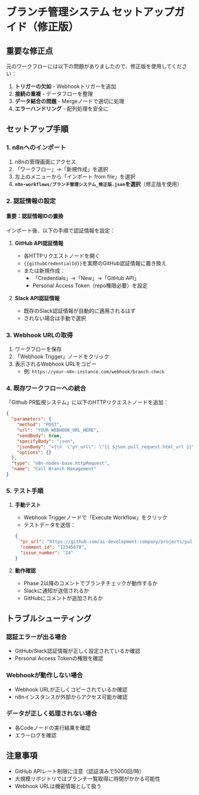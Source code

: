 # ブランチ管理システム セットアップガイド（修正版）

## 重要な修正点

元のワークフローには以下の問題がありましたので、修正版を使用してください：

1. **トリガーの欠如** - Webhookトリガーを追加
2. **接続の重複** - データフローを整理
3. **データ結合の問題** - Mergeノードで適切に処理
4. **エラーハンドリング** - 配列処理を安全に

## セットアップ手順

### 1. n8nへのインポート

1. n8nの管理画面にアクセス
2. 「ワークフロー」→「新規作成」を選択
3. 左上のメニューから「インポート from file」を選択
4. **`n8n-workflows/ブランチ管理システム_修正版.json`を選択**（修正版を使用）

### 2. 認証情報の設定

#### 重要：認証情報IDの置換

インポート後、以下の手順で認証情報を設定：

1. **GitHub API認証情報**
   - 各HTTPリクエストノードを開く
   - `{{githubCredentialId}}`を実際のGitHub認証情報に置き換え
   - または新規作成：
     - 「Credentials」→「New」→「GitHub API」
     - Personal Access Token（repo権限必要）を設定

2. **Slack API認証情報**
   - 既存のSlack認証情報が自動的に適用されるはず
   - されない場合は手動で選択

### 3. Webhook URLの取得

1. ワークフローを保存
2. 「Webhook Trigger」ノードをクリック
3. 表示されるWebhook URLをコピー
   - 例: `https://your-n8n-instance.com/webhook/branch-check`

### 4. 既存ワークフローへの統合

「Github PR監視システム」に以下のHTTPリクエストノードを追加：

```json
{
  "parameters": {
    "method": "POST",
    "url": "YOUR_WEBHOOK_URL_HERE",
    "sendBody": true,
    "specifyBody": "json",
    "jsonBody": "={\n  \"pr_url\": \"{{ $json.pull_request.html_url }}\",\n  \"comment_id\": \"{{ $json.comment.id }}\",\n  \"issue_number\": \"{{ $json.issue.number }}\"\n}",
    "options": {}
  },
  "type": "n8n-nodes-base.httpRequest",
  "name": "Call Branch Management"
}
```

### 5. テスト手順

1. **手動テスト**
   - Webhook Triggerノードで「Execute Workflow」をクリック
   - テストデータを送信：
   ```json
   {
     "pr_url": "https://github.com/ai-development-company/projects/pull/24",
     "comment_id": "12345678",
     "issue_number": "24"
   }
   ```

2. **動作確認**
   - Phase 2以降のコメントでブランチチェックが動作するか
   - Slackに通知が送信されるか
   - GitHubにコメントが追加されるか

## トラブルシューティング

### 認証エラーが出る場合
- GitHub/Slack認証情報が正しく設定されているか確認
- Personal Access Tokenの権限を確認

### Webhookが動作しない場合
- Webhook URLが正しくコピーされているか確認
- n8nインスタンスが外部からアクセス可能か確認

### データが正しく処理されない場合
- 各Codeノードの実行結果を確認
- エラーログを確認

## 注意事項

- GitHub APIレート制限に注意（認証済みで5000回/時）
- 大規模リポジトリではブランチ一覧取得に時間がかかる可能性
- Webhook URLは機密情報として扱う